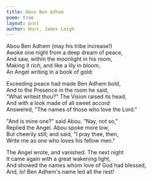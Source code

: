```yaml
---
title: Abou Ben Adhem
poem: true
layout: post
author: Hunt, James Leigh
---
```

Abou Ben Adhem (may his tribe increase!)  
Awoke one night from a deep dream of peace,  
And saw, within the moonlight in his room,  
Making it rich, and like a lily in bloom,  
An Angel writing in a book of gold:  

Exceeding peace had made Ben Adhem bold,  
And to the Presence in the room he said,  
&quot;What writest thou?&quot; The Vision raised its head,  
And with a look made of all sweet accord  
Answered, &quot;The names of those who love the Lord.&quot;  

&quot;And is mine one?&quot; said Abou. &quot;Nay, not so,&quot;  
Replied the Angel. Abou spoke more low,  
But cheerily still; and said, &quot;I pray thee, then,  
Write me as one who loves his fellow men.&quot;  

The Angel wrote, and vanished. The next night  
It came again with a great wakening light,  
And showed the names whom love of God had blessed,  
And, lo! Ben Adhem's name led all the rest!

